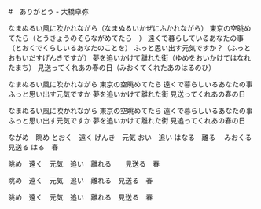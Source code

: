 #　ありがとう - 大橋卓弥

なまぬるい風に吹かれながら（なまぬるいかぜにふかれながら）
東京の空眺めてたら（とうきょうのそらながめてたら　）
遠くで暮らしているあなたの事（とおくでくらしいるあなたのことを）
ふっと思い出す元気ですか？（ふっとおもいだすげんきですが）
夢を追いかけて離れた街（ゆめをおいかけてはなれたまち）
見送ってくれあの春の日（みおくてくれたあのはるのひ）

なまぬるい風に吹かれながら
東京の空眺めてたら
遠くで暮らしいるあなたの事
ふっと思い出す元気ですか
夢を追いかけて離れた街
見送ってくれあの春の日

なまぬるい風に吹かれながら
東京の空眺めてたら
遠くで暮らしいるあなたの事
ふっと思い出す元気ですか
夢を追いかけて離れた街
見追ってくれあの春の日

ながめ　眺め
とおく　遠く
げんき　元気
おい　追い
はなる　離る　
みおくる　見送る
はる　春

眺め　遠く　元気　追い　離れる　　見送る　春

眺め　遠く　元気　追い　離れる　見送る　春

眺め　遠く　元気　追い　離れる　見送る　春
